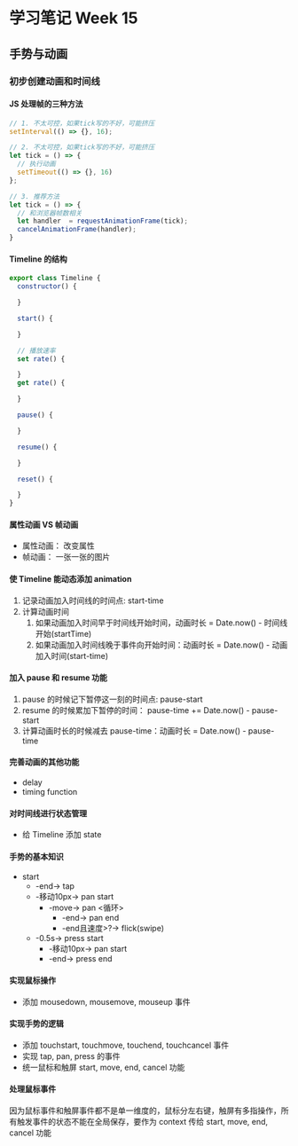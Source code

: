 # 学习笔记 Week 15
## 手势与动画

### 初步创建动画和时间线

#### JS 处理帧的三种方法

```js
// 1. 不太可控，如果tick写的不好，可能挤压
setInterval(() => {}, 16);

// 2. 不太可控，如果tick写的不好，可能挤压
let tick = () => {
  // 执行动画
  setTimeout(() => {}, 16)
};

// 3. 推荐方法
let tick = () => {
  // 和浏览器帧数相关
  let handler  = requestAnimationFrame(tick);
  cancelAnimationFrame(handler);
}
```
#### Timeline 的结构

```js
export class Timeline {
  constructor() {

  }

  start() {

  }

  // 播放速率
  set rate() {

  }
  get rate() {

  }

  pause() {

  }

  resume() {

  }

  reset() {

  }
}
```

#### 属性动画 VS 帧动画

* 属性动画： 改变属性
* 帧动画： 一张一张的图片

#### 使 Timeline 能动态添加 animation

1. 记录动画加入时间线的时间点: start-time
2. 计算动画时间
    1. 如果动画加入时间早于时间线开始时间，动画时长 = Date.now() - 时间线开始(startTime)
    2. 如果动画加入时间线晚于事件向开始时间：动画时长 = Date.now() - 动画加入时间(start-time)

#### 加入 pause 和 resume 功能

1. pause 的时候记下暂停这一刻的时间点: pause-start
2. resume 的时候累加下暂停的时间： pause-time += Date.now() - pause-start
3. 计算动画时长的时候减去 pause-time：动画时长 = Date.now() - pause-time

#### 完善动画的其他功能

* delay
* timing function

#### 对时间线进行状态管理

* 给 Timeline 添加 state

#### 手势的基本知识

* start
  * -end-> tap
  * -移动10px-> pan start
    * -move-> pan <循环>
      * -end-> pan end
      * -end且速度>?-> flick(swipe)
  * -0.5s-> press start
    * -移动10px-> pan start
    * -end-> press end

#### 实现鼠标操作

* 添加 mousedown, mousemove, mouseup 事件

#### 实现手势的逻辑

* 添加 touchstart, touchmove, touchend, touchcancel 事件
* 实现 tap, pan, press 的事件
* 统一鼠标和触屏 start, move, end, cancel 功能

#### 处理鼠标事件

因为鼠标事件和触屏事件都不是单一维度的，鼠标分左右键，触屏有多指操作，所有触发事件的状态不能在全局保存，要作为 context 传给 start, move, end, cancel 功能
